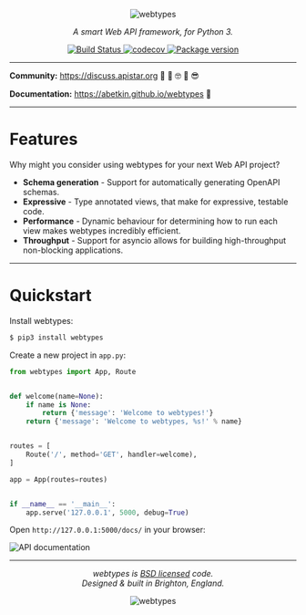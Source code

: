 <p align="center">
    <img src="https://raw.githubusercontent.com/abetkin/webtypes/master/docs/img/logo-200-square-light.png" alt="webtypes" />
</p>
<p align="center">
    <em>A smart Web API framework, for Python 3.</em>
</p>
<p align="center">
<a href="https://travis-ci.org/abetkin/webtypes">
    <img src="https://travis-ci.org/abetkin/webtypes.svg?branch=master" alt="Build Status">
</a>
<a href="https://codecov.io/gh/abetkin/webtypes">
    <img src="https://codecov.io/gh/abetkin/webtypes/branch/master/graph/badge.svg" alt="codecov">
</a>
<a href="https://pypi.python.org/pypi/webtypes">
    <img src="https://badge.fury.io/py/webtypes.svg" alt="Package version">
</a>
</p>

---

**Community:** https://discuss.apistar.org 🤔 💭 🤓 💬 😎

**Documentation:** https://abetkin.github.io/webtypes 📘

---

# Features

Why might you consider using webtypes for your next Web API project?

* **Schema generation** - Support for automatically generating OpenAPI schemas.
* **Expressive** - Type annotated views, that make for expressive, testable code.
* **Performance** - Dynamic behaviour for determining how to run each view makes webtypes incredibly efficient.
* **Throughput** - Support for asyncio allows for building high-throughput non-blocking applications.

---

# Quickstart

Install webtypes:

```bash
$ pip3 install webtypes
```

Create a new project in `app.py`:

```python
from webtypes import App, Route


def welcome(name=None):
    if name is None:
        return {'message': 'Welcome to webtypes!'}
    return {'message': 'Welcome to webtypes, %s!' % name}


routes = [
    Route('/', method='GET', handler=welcome),
]

app = App(routes=routes)


if __name__ == '__main__':
    app.serve('127.0.0.1', 5000, debug=True)
```

Open `http://127.0.0.1:5000/docs/` in your browser:

![API documentation](https://raw.githubusercontent.com/abetkin/webtypes/master/docs/img/api-docs.png)

---

<p align="center"><i>webtypes is <a href="https://github.com/tomchristie/webtypes/blob/master/LICENSE.md">BSD licensed</a> code.<br/>Designed & built in Brighton, England.</i>
<p align="center">
    <img src="https://raw.githubusercontent.com/abetkin/webtypes/master/docs/img/ident-44-square-light.png" alt="webtypes" />
</p>

